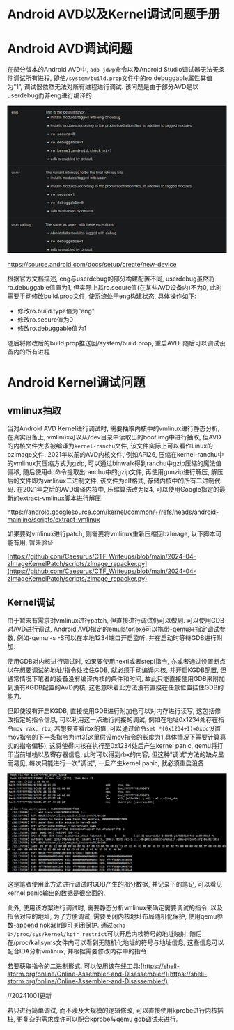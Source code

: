 # Android AVD以及Kernel调试问题手册

# Android AVD调试问题

在部分版本的Android AVD中, `adb jdwp`命令以及Android Studio调试器无法无条件调试所有进程, 即使`/system/build.prop`文件中的ro.debuggable属性其值为”1”, 调试器依然无法对所有进程进行调试. 该问题是由于部分AVD是以userdebug而非eng进行编译的.

![image.png](image.png)

https://source.android.com/docs/setup/create/new-device

根据官方文档描述, eng与userdebug的部分构建配置不同, userdebug虽然将ro.debuggable值置为1, 但实际上其ro.secure值(在某些AVD设备内)不为0, 此时需要手动修改build.prop文件, 使系统处于eng构建状态, 具体操作如下:

- 修改ro.build.type值为”eng”
- 修改ro.secure值为0
- 修改ro.debuggable值为1

随后将修改后的build.prop推送回/system/build.prop, 重启AVD, 随后可以调试设备内的所有进程

# Android Kernel调试问题

## vmlinux抽取

当对Android AVD Kernel进行调试时, 需要抽取内核中的vmlinux进行静态分析, 在真实设备上, vmlinux可以从/dev目录中读取出的boot.img中进行抽取, 但AVD的内核文件大多被编译为`kernel-ranchu`文件, 该文件实际上可以看作Linux的bzImage文件. 2021年以前的AVD内核文件, 例如API26, 压缩在kernel-ranchu中的vmlinux其压缩方式为gzip, 可以通过binwalk得到ranchu中gzip压缩的魔法值偏移, 随后使用dd命令提取出ranchu中的gzip文件, 再使用gunzip进行解压, 解压后的文件即为vmlinux二进制文件, 该文件为elf格式, 存储内核中的所有二进制代码. 在2021年之后的AVD编译内核中, 压缩算法改为lz4, 可以使用Google指定的最新的extract-vmlinux脚本进行解压.

https://android.googlesource.com/kernel/common/+/refs/heads/android-mainline/scripts/extract-vmlinux

如果要对vmlinux进行patch, 则需要将vmlinux重新压缩回bzImage, 以下脚本可能有用, 暂未验证

[https://github.com/Caesurus/CTF_Writeups/blob/main/2024-04-zImageKernelPatch/scripts/zImage_repacker.py](https://github.com/Caesurus/CTF_Writeups/blob/main/2024-04-zImageKernelPatch/scripts/zImage_repacker.py)

## Kernel调试

由于暂未有需求对vmlinux进行patch, 但直接进行调试仍可以做到. 可以使用GDB对AVD进行调试, Android AVD指定的emulator.exe可以携带-qemu来指定调试参数, 例如-qemu -s -S可以在本地1234端口开启监听, 并在启动时等待GDB进行附加.

使用GDB对内核进行调试时, 如果要使用nexti或者stepi指令, 亦或者通过设置断点以在想要调试的地址/指令处挂住GDB, 就必须手动编译内核, 并开启KGDB配置, 但通常情况下笔者的设备没有编译内核的条件和时间, 故此只能直接使用GDB来附加到没有KGDB配置的AVD内核, 这也意味着此方法没有直接在任意位置挂住GDB的能力.

但即使没有开启KGDB, 直接使用GDB进行附加也可以对内存进行读写, 这包括修改指定的指令信息, 可以利用这一点进行间接的调试, 例如在地址0x1234处存在指令`mov rax, rbx`, 若想要查看rbx的值, 可以通过命令`set *(0x1234+1)=0xcc`设置mov指令的下一条指令为int3(这里假设mov指令的长度为1,具体情况下需要计算真实的指令偏移), 这将使得内核在执行至0x1234处后产生kernel panic, qemu将打印当前堆栈以及寄存器信息, 此时可以得到rbx的内容, 但这种”调试”方法的缺点显而易见, 每次只能进行一次”调试”, 一旦产生kernel panic, 就必须重启设备.

![image.png](image%201.png)

这是笔者使用此方法进行调试时GDB产生的部分数据, 并记录下的笔记, 可以看见kernel panic输出的数据是很全面的.

此外, 使用该方案进行调试时, 需要静态分析vmlinux来确定需要调试的指令, 以及指令对应的地址, 为了方便调试, 需要关闭内核地址布局随机化保护, 使用qemu参数-append nokaslr即可关闭保护. 通过`echo 0>/proc/sys/kernel/kptr_restrict`可以开启内核符号的地址映射, 随后在/proc/kallsyms文件内可以看到无随机化地址的符号与地址信息, 这些信息可以配合IDA分析vmlinux, 并根据需要修改内存中的指令.

若要获取指令的二进制形式, 可以使用该在线工具:[https://shell-storm.org/online/Online-Assembler-and-Disassembler/](https://shell-storm.org/online/Online-Assembler-and-Disassembler/)

//20241001更新

若只进行简单调试, 而不涉及大规模的逻辑修改, 可以直接使用kprobe进行内核插桩, 更复杂的需求或许可以配合kprobe与qemu gdb调试来进行.